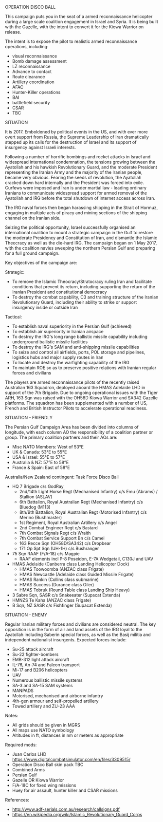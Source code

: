 OPERATION DISCO BALL

This campaign puts you in the seat of a armed reconnaissance helicopter during a large scale coalition engagement in Israel and Syria. It is being built with the Gazelle, with the intent to convert it for the Kiowa Warrior on release.

The intent is to expose the pilot to realistic armed reconnaissance operations, including:

* visual reconnaissance
* Bomb damage assessment
* LZ reconnaissance
* Advance to contact
* Route clearance
* Artillery coordination
* AFAC
* Hunter-Killer operations
* BAI
* battlefield security
* CSAR
* TBC

SITUATION

It is 2017. Emboldened by political events in the US, and with ever more overt support from Russia, the Supreme Leadership of Iran dramatically stepped up its calls for the destruction of Israel and its support of insurgency against Israeli interests.

Following a number of horrific bombings and rocket attacks in Israel and widespread international condemnation, the tensions growing between the Ayatollah and his hawkish Revolutionary Guard, and the moderate President representing the Iranian Army and the majority of the Iranian people, became very obvious. Fearing the seeds of revolution, the Ayatollah cracked down hard internally and the President was forced into exile. Curfews were imposed and Iran is under martial law - leading ordinary Iranians to communicate widespread support for armed removal of the Ayatollah and IRG before the total shutdown of internet access across Iran.

The IRG naval forces then began harassing shipping in the Strait of Hormuz, engaging in multiple acts of piracy and mining sections of the shipping channel on the Iranian side.

Seizing the political opportunity, Israel successfully organised an international coalition to mount a strategic campaign in the Gulf to restore the moderate Presidency and Constitution of Iran, and dismantle the Islamic Theocracy as well as the die-hard IRG. The campaign began on 1 May 2017, with the coalition navies sweeping the northern Persian Gulf and preparing for a full ground campaign.

Key objectives of the campaign are:

Strategic:
* To remove the Islamic Theocracy/Stratocracy ruling Iran and facilitate conditions that prevent its return, including supporting the return of the Iranian President and constitutional democracy
* To destroy the combat capability, C3 and training structure of the Iranian Revolutionary Guard, including their ability to strike or support insurgency inside or outside Iran

Tactical:
* To establish naval superiority in the Persian Gulf (achieved)
* To establish air superiority in Iranian airspace
* To destroy the IRG's long range ballistic missile capability including underground ballistic missile facilities
* To destroy the IRG's SAM and anti-shipping missile capabilities
* To seize and control all airfields, ports, POL storage and pipelines, logistics hubs and major supply routes in Iran
* To locate and destroy the warfighting capability of the IRG
* To maintain ROE so as to preserve positive relations with Iranian regular forces and civilians

The players are armed reconnaissance pilots of the recently raised Australian 163 Squadron, deployed aboard the HMAS Adelaide LHD in support of the 7th Brigade. Due to ongoing operational issues with the Tiger ARH, 163 Sqn was raised with the OH58D Kiowa Warrior and SA342 Gazelle platforms. The squadron has been supplemented with a number of US, French and British Instructor Pilots to accelerate operational readiness.

SITUATION - FRIENDLY

The Persian Gulf Campaign Area has been divided into columns of longitude, with each column AO the responsibility of a coalition partner or group. The primary coalition partners and their AOs are:

* Misc NATO Members: West of 53°E
* UK & Canada: 53°E to 55°E
* USA & Israel: 55°E to 57°E
* Australia & NZ: 57°E to 58°E
* France & Spain: East of 58°E

Australia/New Zealand contingent: Task Force Disco Ball

* HQ 7 Brigade c/s GodRay
  * 2nd/14th Light Horse Regt (Mechanised Infantry) c/s Emu (Abrams) / Stallion (ASLAV)
  * 6th Battalion, Royal Australian Regt (Mechanised Infantry) c/s Bluedog (M113)
  * 8th/9th Battalion, Royal Australian Regt (Motorised Infantry) c/s Merino (Bushmaster)
  * 1st Regiment, Royal Australian Artillery c/s Angel
  * 2nd Combat Engineer Regt c/s Bastard
  * 7th Combat Signals Regt c/s Wraith
  * 7th Combat Service Support Bn c/s Camel
  * 163 Recce Sqn (OH58D/SA342) c/s Dropbear
  * 171 Op Spt Sqn (UH-1H) c/s Bushranger
* 75 Sqn RAAF (F/A-18) c/s Magpie
  * RAAF elements incl P-8 Poseidon, E-7A Wedgetail, C130J and UAV
* HMAS Adelaide (Canberra class Landing Helicopter Dock)
  * HMAS Toowoomba (ANZAC class Frigate)
  * HMAS Newcastle (Adelaide class Guided Missile Frigate)
  * HMAS Rankin (Collins class submarine)
  * HMAS Success (Durance class Oiler)
  * HMAS Tobruk (Round Table class Landing Ship Heavy)
* 3 Sabre Sqn, SASR c/s Snakeeater (Supacat Extenda)
* HMNZS Te Kaha (ANZAC class Frigate)
* B Sqn, NZ SASR c/s Fishfinger (Supacat Extenda)

SITUATION - ENEMY

Regular Iranian military forces and civilians are considered neutral. The key opposition is in the form of air and land assets of the IRG loyal to the Ayatollah including Saberin special forces, as well as the Basij militia and independent nationalist insurgents. Expected forces include:

* Su-25 attack aircraft
* Su-22 fighter-bombers
* EMB-312 light attack aircraft
* IL-76, An-74 and Falcon transport
* Mi-17 and B206 helicopters
* UAV
* Numerous ballistic missile systems
* SA-3 and SA-15 SAM systems
* MANPADS
* Motorised, mechanised and airborne infantry
* 4th-gen armour and self-propelled artillery
* Towed artillery and ZU-23 AAA

Notes:

* All grids should be given in MGRS
* All maps use NATO symbology
* Altitudes in ft, distances in nm or meters as appropriate

Required mods:
* Juan Carlos LHD https://www.digitalcombatsimulator.com/en/files/3309515/
* Operation Disco Ball skin pack TBC
* Combined Arms
* Persian Gulf
* Gazelle OR Kiowa Warrior
* F/A-18C for fixed wing missions
* Huey for air assault, hunter killer and CSAR missions

References:

* http://www.adf-serials.com.au/research/callsigns.pdf
* https://en.wikipedia.org/wiki/Islamic_Revolutionary_Guard_Corps
